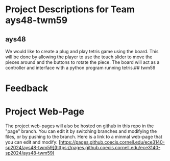 # Project Descriptions for Team ays48-twm59

## ays48
We would like to create a plug and play tetris game using the board. This will be done by allowing the player to use the touch slider to move the pieces around and the buttons to rotate the piece. The board will act as a controller and interface with a python program running tetris.## twm59

# Feedback
# Project Web-Page

The project web-pages will also be hosted on github in this repo in the "page" branch. You can edit it by switching branches and modifying the files, or by pushing to the branch. Here is a link to a minmal web-page that you can edit and modify: [https://pages.github.coecis.cornell.edu/ece3140-sp2024/ays48-twm59](https://pages.github.coecis.cornell.edu/ece3140-sp2024/ays48-twm59)
